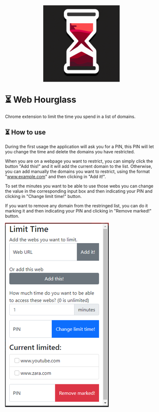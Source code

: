<img src="./images/hourglass.png" alt="icon" style="display: block;
  margin-left: auto;
  margin-right: auto;
  width: 50%;"/>

# ⏳ Web Hourglass

Chrome extension to limit the time you spend in a list of domains.

## ⏳ How to use

During the first usage the application will ask you for a PIN, this PIN will let you change the time and delete the domains you have restricted.

When you are on a webpage you want to restrict, you can simply click the button "Add this!" and it will add the current domain to the list. Otherwise, you can add manually the domains you want to restrict, using the format "www.example.com" and then clicking in "Add it!".

To set the minutes you want to be able to use those webs you can change the value in the corresponding input box and then indicating your PIN and clicking in "Change limit time!" button.

If you want to remove any domain from the restringed list, you can do it marking it and then indicating your PIN and clicking in "Remove marked!" button.

![dashboard](./images/screenshots/dashboard.png)